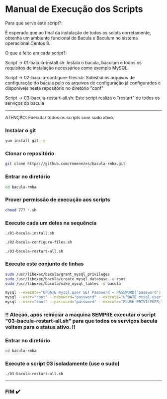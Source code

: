 

# Manual de Execução dos Scripts 

Para que serve este script?:

É esperado que ao final da instalação de todos os scipts corretamente, obtenha um ambiente funcional do Bacula e Baculum no sistema operacional Centos 8.

O que é feito em cada script?:

Script -> 01-bacula-install.sh: Instala o bacula, baculum e todos os requisitos de instalação necessários como exemplo MySQL.

Script -> 02-bacula-configure-files.sh: Subistiui os arquivos de configuração do bacula pelo os arquivos de configuração já configurados e disponíveis neste repositório no diretório "conf"

Script -> 03-bacula-restart-all.sh: Este script realiza o "restart" de todos os serviços do bacula

---

ATENÇÃO: Executar todos os scripts com sudo ativo.

### Instalar o git 

```sh
yum install git -y
 ```
### Clonar o repositório
```sh
git clone https://github.com/rmmenezes/bacula-rmba.git
```
### Entrar no diretório
```sh
cd bacula-rmba
```
### Prover permissão de execução aos scripts
```sh
chmod 777 *.sh
```
### Execute cada um deles na sequência 
```sh
./01-bacula-install.sh
```
```sh
./02-bacula-configure-files.sh
```
```sh
./03-bacula-restart-all.sh
```
### Execute este conjunto de linhas
```sh
sudo /usr/libexec/bacula/grant_mysql_privileges
sudo /usr/libexec/bacula/create_mysql_database -u root
sudo /usr/libexec/bacula/make_mysql_tables -u bacula

mysql --execute="UPDATE mysql.user SET Password = PASSWORD('password') WHERE User = 'root'"
mysql --user="root" --password="password" --execute="UPDATE mysql.user SET Password=PASSWORD('bacula') WHERE User='bacula';"
mysql --user="root" --password="password" --execute="FLUSH PRIVILEGES;"
```
### :bangbang: Ateção, apos reiniciar a maquina SEMPRE executar o script "03-bacula-restart-all.sh" para que todos os serviços bacula voltem para o status ativo. :bangbang:

### Entrar no diretório
```sh
cd bacula-rmba
```
### Execute o script 03 isoladamente (use o sudo)
```sh
./03-bacula-restart-all.sh
```
---

### FIM :heavy_check_mark:
